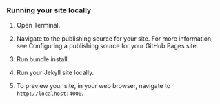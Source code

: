 ### Running your site locally



1. Open Terminal.

2. Navigate to the publishing source for your site. For more information, see Configuring a publishing source for your GitHub Pages site.

3. Run bundle install.

4. Run your Jekyll site locally.

5. To preview your site, in your web browser, navigate to `http://localhost:4000`.
